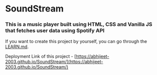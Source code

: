 # SoundStream

### This is a music player built using HTML, CSS and Vanilla JS that fetches user data using Spotify API

If you want to create this project by yourself, you can go through the [LEARN.md](./LEARN.md).

Deployment Link of this project - [https://abhijeet-2003.github.io/SoundStream/](https://abhijeet-2003.github.io/SoundStream/)

